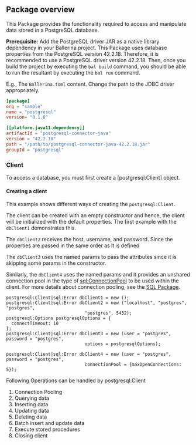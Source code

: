 ## Package overview

This Package provides the functionality required to access and manipulate data stored in a PostgreSQL database.  

**Prerequisite:** Add the PostgreSQL driver JAR as a native library dependency in your Ballerina project. 
This Package uses database properties from the PostgreSQL version 42.2.18. Therefore, it is recommended to use a 
PostgreSQL driver version 42.2.18. Then, once you build the project by executing the `bal build`
command, you should be able to run the resultant by executing the `bal run` command.

E.g., The `Ballerina.toml` content.
Change the path to the JDBC driver appropriately.

```toml
[package]
org = "sample"
name = "postgresql"
version= "0.1.0"

[[platform.java11.dependency]]
artifactId = "postgresql-connector-java"
version = "42.2.18"
path = "/path/to/postgresql-connector-java-42.2.18.jar"
groupId = "postgresql"
``` 

### Client
To access a database, you must first create a 
[postgresql:Client] object. 

#### Creating a client
This example shows different ways of creating the `postgresql:Client`. 

The client can be created with an empty constructor and hence, the client will be initialized with the default properties. 
The first example with the `dbClient1` demonstrates this.

The `dbClient2` receives the host, username, and password. Since the properties are passed in the same order as it is defined 

The `dbClient3` uses the named params to pass the attributes since it is skipping some params in the constructor. 


Similarly, the `dbClient4` uses the named params and it provides an unshared connection pool in the type of 
[sql:ConnectionPool](https://ballerina.io/learn/api-docs/ballerina/#/sql/records/ConnectionPool) 
to be used within the client. 
For more details about connection pooling, see the [SQL Package](https://ballerina.io/learn/api-docs/ballerina/#/sql).

```ballerina
postgresql:Client|sql:Error dbClient1 = new ();
postgresql:Client|sql:Error dbClient2 = new ("localhost", "postgres", "postgres", 
                              "postgres", 5432);
postgresql:Options postgresqlOptions = {
  connectTimeout: 10
};
postgresql:Client|sql:Error dbClient3 = new (user = "postgres", password = "postgres",
                              options = postgresqlOptions);
                              
postgresql:Client|sql:Error dbClient4 = new (user = "postgres", password = "postgres",
                              connectionPool = {maxOpenConnections: 5});
```
Following Operations can be handled by postgresql:Client

1. Connection Pooling
2. Querying data
3. Inserting data
4. Updating data
5. Deleting data
6. Batch insert and update data
7. Execute stored procedures
8. Closing client